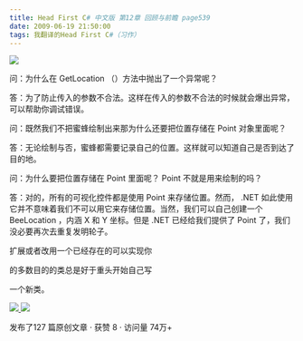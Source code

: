 ```yaml
---
title: Head First C# 中文版 第12章 回顾与前瞻 page539
date: 2009-06-19 21:50:00
tags: 我翻译的Head First C#（习作）
---
```

![](https://p-blog.csdn.net/images/p_blog_csdn_net/cuipengfei1/EntryImages/20090619/2009-06-19_21-34-46.jpg)

问：为什么在  GetLocation  （）方法中抛出了一个异常呢？

  

答：为了防止传入的参数不合法。这样在传入的参数不合法的时候就会爆出异常，可以帮助你调试错误。

  

问：既然我们不把蜜蜂绘制出来那为什么还要把位置存储在  Point  对象里面呢？

  

答：无论绘制与否，蜜蜂都需要记录自己的位置。这样就可以知道自己是否到达了目的地。

  

问：为什么要把位置存储在  Point  里面呢？  Point  不就是用来绘制的吗？

  

答：对的，所有的可视化控件都是使用  Point  来存储位置。然而，  .NET
如此使用它并不意味着我们不可以用它来存储位置。当然，我们可以自己创建一个  BeeLocation  ，内涵  X  和  Y  坐标。但是  .NET
已经给我们提供了  Point  了，我们没必要再次去重复发明轮子。

  

扩展或者改用一个已经存在的可以实现你

  

的多数目的的类总是好于重头开始自己写

  

一个新类。



[ ![](https://profile.csdnimg.cn/5/2/5/3_cuipengfei1)
![](https://g.csdnimg.cn/static/user-reg-year/1x/11.png)
](https://blog.csdn.net/cuipengfei1)



发布了127 篇原创文章  ·  获赞 8  ·  访问量 74万+

